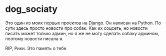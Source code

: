 # dog_sociaty
Это один из моих первых проектов на Django. Он написан на Python.
По сути здесь просто новости про собак. Как их соцсеть, но новости писать может только админ, но я же не могу сделать собаку админом, поэтому новости писала я.


RIP, Рики. Это память о тебе

